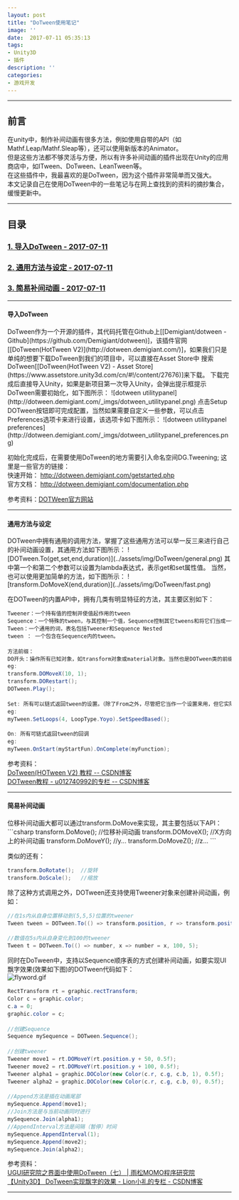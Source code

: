 ```yaml
---
layout: post
title: "DoTween使用笔记"
image: ''
date:  2017-07-11 05:35:13
tags:
- Unity3D
- 插件
description: ''
categories:
- 游戏开发
---
```


---
## 前言  
在unity中，制作补间动画有很多方法，例如使用自带的API（如Mathf.Leap/Mathf.Sleap等），还可以使用新版本的Animator。  
但是这些方法都不够灵活与方便，所以有许多补间动画的插件出现在Unity的应用商店中，如ITween、DoTween、LeanTween等。  
在这些插件中，我最喜欢的是DoTween，因为这个插件非常简单而又强大。  
本文记录自己在使用DoTween中的一些笔记与在网上查找到的资料的摘抄集合，缓慢更新中。  

---
## 目录
### [1. 导入DoTween - 2017-07-11](#1)
### [2. 通用方法与设定 - 2017-07-11](#2)
### [3. 简易补间动画 - 2017-07-11](#3)

---  
<h4 id="1">导入DoTween</h4>
DoTween作为一个开源的插件，其代码托管在Github上[[Demigiant/dotween - Github](https://github.com/Demigiant/dotween)]，该插件官网
[[DoTween(HotTween V2)](http://dotween.demigiant.com/)]，如果我们只是单纯的想要下载DoTween到我们的项目中，可以直接在Asset Store中
搜索DoTween[[DoTween(HotTween V2) - Asset Store](https://www.assetstore.unity3d.com/cn/#!/content/27676)]来下载。  
下载完成后直接导入Unity，如果是新项目第一次导入Unity，会弹出提示框提示DoTween需要初始化，如下图所示：  
![dotween utilitypanel](http://dotween.demigiant.com/_imgs/dotween_utilitypanel.png)  
点击Setup DOTween按钮即可完成配置，当然如果需要自定义一些参数，可以点击Preferences选项卡来进行设置，该选项卡如下图所示：  
![dotween utilitypanel preferences](http://dotween.demigiant.com/_imgs/dotween_utilitypanel_preferences.png)  

初始化完成后，在需要使用DoTween的地方需要引入命名空间DG.Tweening;
这里是一些官方的链接：   
快速开始： http://dotween.demigiant.com/getstarted.php  
官方文档： http://dotween.demigiant.com/documentation.php  

参考资料：[DOTWeen官方网站](http://dotween.demigiant.com/)     

---    
<h4 id="2">通用方法与设定</h4>  
DOTween中拥有通用的调用方法，掌握了这些通用方法可以举一反三来进行自己的补间动画设置，其通用方法如下图所示：  
![DOTween.To(get,set,end,duration)](../assets/img/DoTween/general.png)  
其中第一个和第二个参数可以设置为lambda表达式，表示get和set属性值。  
当然，也可以使用更加简单的方法，如下图所示：  
![transform.DoMoveX(end,duration)](../assets/img/DoTween/fast.png)  

在DOTween的内置API中，拥有几类有明显特征的方法，其主要区别如下：
```csharp
Tweener：一个持有值的控制并使值起作用的tween
Sequence：一个特殊的tween，与其控制一个值，Sequence控制其它tweens和将它们当成一个组。
Tween：一个通用的词，表名包括Tweener和Sequence Nested
tween ： 一个包含在Sequence内的tween。

方法前缀：
DO开头：操作所有已知对象，如transform对象或material对象。当然也是DOTween类的前缀。  
eg:
transform.DOMoveX(10, 1);
transform.DORestart();
DOTween.Play();

Set: 所有可以链式返回tween的设置。（除了From之外，尽管把它当作一个设置来用，但它实际上并不是一个真正的设置）
eg:  
myTween.SetLoops(4, LoopType.Yoyo).SetSpeedBased();

On: 所有可链式返回tween的回调
eg:
myTween.OnStart(myStartFun).OnComplete(myFunction);
```


参考资料：  
[DoTween(HOTween V2) 教程 -- CSDN博客](http://blog.csdn.net/cen616899547/article/details/41349695)  
[DOTween教程 - u012740992的专栏 -- CSDN博客](http://blog.csdn.net/u012740992/article/details/47315459)

---  
<h4 id="3">简易补间动画</h4>  
位移补间动画大都可以通过transform.DoMove来实现，其主要包括以下API：  
```csharp
transform.DoMove();   //位移补间动画
transform.DOMoveX();  //X方向上的补间动画
transform.DoMoveY();  //y...
transform.DoMoveZ();  //z...
```

类似的还有：

```csharp
transform.DoRotate();  //旋转
transform.DoScale();   //缩放
```

除了这种方式调用之外，DOTween还支持使用Tweener对象来创建补间动画，例如：
```csharp
//在1s内从自身位置移动到(5,5,5)位置的tweener
Tween tween = DOTween.To(() => transform.position, r => transform.position = r, new Vector3(5, 5, 5), 1);    

//数值在5s内从自身变化到100的tweener
Tween t = DOTween.To(() => number, x => number = x, 100, 5);  
```
同时在DoTween中，支持以Sequence顺序表的方式创建补间动画，如要实现UI飘字效果(效果如下图)的DOTween代码如下：  
![flyword.gif](http://img.blog.csdn.net/20150708102319533)
```csharp
RectTransform rt = graphic.rectTransform;
Color c = graphic.color;
c.a = 0;
graphic.color = c;

//创建Sequence
Sequence mySequence = DOTween.Sequence();

//创建tweener
Tweener move1 = rt.DOMoveY(rt.position.y + 50, 0.5f);
Tweener move2 = rt.DOMoveY(rt.position.y + 100, 0.5f);
Tweener alpha1 = graphic.DOColor(new Color(c.r, c.g, c.b, 1), 0.5f);
Tweener alpha2 = graphic.DOColor(new Color(c.r, c.g, c.b, 0), 0.5f);

//Append方法是插在动画尾部
mySequence.Append(move1);
//Join方法是与当前动画同时进行
mySequence.Join(alpha1);
//AppendInterval方法是间隔（暂停）时间
mySequence.AppendInterval(1);
mySequence.Append(move2);
mySequence.Join(alpha2);

```

参考资料：  
[UGUI研究院之界面中使用DoTween（七） | 雨松MOMO程序研究院](http://www.xuanyusong.com/archives/3330)  
[【Unity3D】 DoTween实现飘字的效果 - Lion小礼的专栏 - CSDN博客](http://blog.csdn.net/xhyzdai/article/details/46799297)  

---
